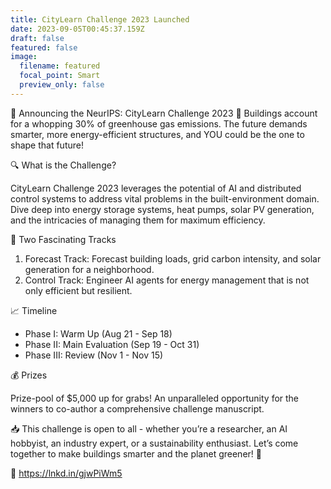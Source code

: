 ```yaml
---
title: CityLearn Challenge 2023 Launched
date: 2023-09-05T00:45:37.159Z
draft: false
featured: false
image:
  filename: featured
  focal_point: Smart
  preview_only: false
---
```

🎉 Announcing the NeurIPS: CityLearn Challenge 2023 🌆 Buildings account for a whopping 30% of greenhouse gas emissions. The future demands smarter, more energy-efficient structures, and YOU could be the one to shape that future!

🔍 What is the Challenge?

CityLearn Challenge 2023 leverages the potential of AI and distributed control systems to address vital problems in the built-environment domain. Dive deep into energy storage systems, heat pumps, solar PV generation, and the intricacies of managing them for maximum efficiency.

🚦 Two Fascinating Tracks

1. Forecast Track: Forecast building loads, grid carbon intensity, and solar generation for a neighborhood.
2. Control Track: Engineer AI agents for energy management that is not only efficient but resilient.

📈 Timeline

- Phase I: Warm Up (Aug 21 - Sep 18)
- Phase II: Main Evaluation (Sep 19 - Oct 31)
- Phase III: Review (Nov 1 - Nov 15)

💰 Prizes 

Prize-pool of $5,000 up for grabs! An unparalleled opportunity for the winners to co-author a comprehensive challenge manuscript.

📥 This challenge is open to all - whether you’re a researcher, an AI hobbyist, an industry expert, or a sustainability enthusiast. Let’s come together to make buildings smarter and the planet greener! 💚

🔗 <https://lnkd.in/gjwPiWm5>